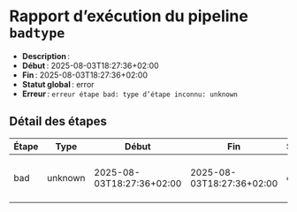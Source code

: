 # Rapport d’exécution du pipeline `badtype`

- **Description** : 
- **Début** : 2025-08-03T18:27:36+02:00
- **Fin** : 2025-08-03T18:27:36+02:00
- **Statut global** : error
- **Erreur** : `erreur étape bad: type d’étape inconnu: unknown`

## Détail des étapes

| Étape | Type | Début | Fin | Statut | Erreur |
|-------|------|-------|-----|--------|--------|
| bad | unknown | 2025-08-03T18:27:36+02:00 | 2025-08-03T18:27:36+02:00 | error | type d’étape inconnu: unknown |
